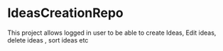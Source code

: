 # IdeasCreationRepo
This project allows logged in user to be able to create Ideas, Edit ideas, delete ideas , sort ideas etc
